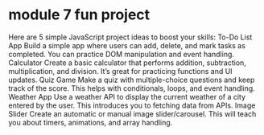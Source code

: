 # module 7 fun project
Here are 5 simple JavaScript project ideas to boost your skills:  To-Do List App Build a simple app where users can add, delete, and mark tasks as completed. You can practice DOM manipulation and event handling.  Calculator Create a basic calculator that performs addition, subtraction, multiplication, and division. It’s great for practicing functions and UI updates.  Quiz Game Make a quiz with multiple-choice questions and keep track of the score. This helps with conditionals, loops, and event handling.  Weather App Use a weather API to display the current weather of a city entered by the user. This introduces you to fetching data from APIs.  Image Slider Create an automatic or manual image slider/carousel. This will teach you about timers, animations, and array handling.
